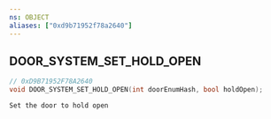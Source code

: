 ```yaml
---
ns: OBJECT
aliases: ["0xd9b71952f78a2640"]
---
```

## DOOR_SYSTEM_SET_HOLD_OPEN

```c
// 0xD9B71952F78A2640
void DOOR_SYSTEM_SET_HOLD_OPEN(int doorEnumHash, bool holdOpen);
```

```
Set the door to hold open
```
